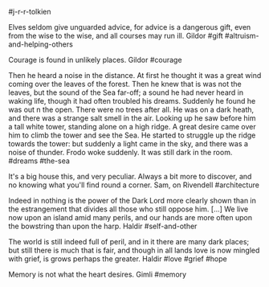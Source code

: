#j-r-r-tolkien 

Elves seldom give unguarded advice, for advice is a dangerous gift, even from the wise to the wise, and all courses may run ill. Gildor
#gift #altruism-and-helping-others 

Courage is found in unlikely places. Gildor
#courage 

Then he heard a noise in the distance. At first he thought it was a great wind coming over the leaves of the forest. Then he knew that is was not the leaves, but the sound of the Sea far-off; a sound he had never heard in waking life, though it had often troubled his dreams. Suddenly he found he was out n the open. There were no trees after all. He was on a dark heath, and there was a strange salt smell in the air. Looking up he saw before him a tall white tower, standing alone on a high ridge. A great desire came over him to climb the tower and see the Sea. He started to struggle up the ridge towards the tower: but suddenly a light came in the sky, and there was a noise of thunder. 
Frodo woke suddenly. It was still dark in the room. 
#dreams #the-sea 

It's a big house this, and very peculiar. Always a bit more to discover, and no knowing what you'll find round a corner. Sam, on Rivendell
#architecture 

Indeed in nothing is the power of the Dark Lord more clearly shown than in the estrangement that divides all those who still oppose him. [...] We live now upon an island amid many perils, and our hands are more often upon the bowstring than upon the harp. Haldir
#self-and-other 

The world is still indeed full of peril, and in it there are many dark places; but still there is much that is fair, and though in all lands love is now mingled with grief, is grows perhaps the greater. Haldir
#love #grief #hope 

Memory is not what the heart desires. Gimli
#memory 